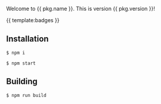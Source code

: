 Welcome to {{ pkg.name }}. This is version {{ pkg.version }}!

{{ template:badges }}

## Installation

```
$ npm i
```

```
$ npm start
```

## Building

```
$ npm run build
```
